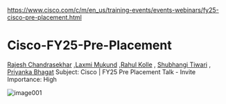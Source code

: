 https://www.cisco.com/c/m/en_us/training-events/events-webinars/fy25-cisco-pre-placement.html
# Cisco-FY25-Pre-Placement
[Rajesh Chandrasekhar](https://www.linkedin.com/in/rajeshchandrasekhar/?originalSubdomain=in)  ,[Laxmi Mukund](https://www.linkedin.com/in/laxmi-mukund-672b88/?originalSubdomain=in)  ,[Rahul Kolle](https://www.linkedin.com/in/rahulkolle/?originalSubdomain=in) , [Shubhangi Tiwari](https://www.linkedin.com/in/shubhangi-tiwari-593513208/?originalSubdomain=in)  , [Priyanka Bhagat](https://www.linkedin.com/in/pribhagat/?originalSubdomain=in)
Subject: Cisco | FY25 Pre Placement Talk - Invite Importance: High

![image001](https://github.com/ArkS0001/Cisco-FY25-Pre-Placement/assets/113760964/f024bf64-cc8e-4a16-967e-24b65bc95872)
